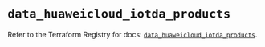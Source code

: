 # `data_huaweicloud_iotda_products`

Refer to the Terraform Registry for docs: [`data_huaweicloud_iotda_products`](https://registry.terraform.io/providers/huaweicloud/huaweicloud/1.71.1/docs/data-sources/iotda_products).
